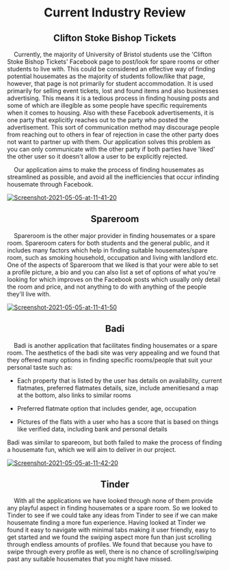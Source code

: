 <h1 align="center"> <b> Current Industry Review </b> </h1>

<h2 align="center"> <b> Clifton Stoke Bishop Tickets </b> </h2>

<p align="left">&nbsp;&nbsp;&nbsp;&nbsp;Currently, the majority of University of Bristol students use the 'Clifton Stoke Bishop Tickets' Facebook page to post/look for spare rooms or other students to live with. This could be considered an effective way of finding potential housemates as the majority of students follow/like that page, however, that page is not primarily for student accommodation. It is used primarily for selling event tickets, lost and found items and also businesses advertising. This means it is a tedious process in finding housing posts and some of which are illegible as some people have specific requirements when it comes to housing. Also with these Facebook advertisements, it is one party that explicitly reaches out to the party who posted the advertisement. This sort of communication method may discourage people from reaching out to others in fear of rejection in case the other party does not want to partner up with them. Our application solves this problem as you can only communicate with the other party if both parties have 'liked' the other 
user so it doesn't allow a user to be explicitly rejected.</p>
  
<p>&nbsp;&nbsp;&nbsp;&nbsp;Our application aims to make the process of finding housemates as streamlined as possible, and avoid all the inefficiencies that occur infinding housemate through Facebook.</p>


<a href="https://ibb.co/X7GRbbx"><img src="https://i.ibb.co/bsG9PP5/Screenshot-2021-05-05-at-11-41-20.png" alt="Screenshot-2021-05-05-at-11-41-20" border="0"></a>


<h2 align="center"> <b> Spareroom </b> </h2>

<p align="left">&nbsp;&nbsp;&nbsp;&nbsp;Spareroom is the other major provider in finding housemates or a spare room. Spareroom caters for both students and the general public, and it includes many factors which help in finding suitable housemates/spare room, such as smoking household, occupation and living with landlord etc. 
One of the aspects of Spareroom that we liked is that your were able to set a profile picture, a bio and you can also list a set of options of what 
you're looking for which improves on the Facebook posts which usually only detail the room and price, and not anything to do with anything of the people 
they'll live with.</p>

<a href="https://ibb.co/cc1ThPH"><img src="https://i.ibb.co/fY20db5/Screenshot-2021-05-05-at-11-41-50.png" alt="Screenshot-2021-05-05-at-11-41-50" border="0"></a>

<h2 align="center"> <b> Badi </b> </h2>

<p align="left">&nbsp;&nbsp;&nbsp;&nbsp;Badi is another application that facilitates finding housemates or a spare room. The aesthetics of the badi site was very appealing and we found that they offered many options in finding specific rooms/people that suit your personal taste such as:</p>

- <p>Each property that is listed by the user has details on availability, current flatmates, preferred flatmates details, size, include amenitiesand a map at the bottom, also links to similar rooms</p>
- <p>Preferred flatmate option that includes gender, age, occupation</p>
- Pictures of the flats with a user who has a score that is based on things like verified data, including bank and personal details

<p>Badi was similar to spareoom, but both failed to make the process of finding a housemate fun, which we will aim to deliver in our project.
</p>


<a href="https://ibb.co/743p3q1"><img src="https://i.ibb.co/NS0N0My/Screenshot-2021-05-05-at-11-42-20.png" alt="Screenshot-2021-05-05-at-11-42-20" border="0"></a>

<h2 align="center"> <b> Tinder </b> </h2>

<p align="left">&nbsp;&nbsp;&nbsp;&nbsp;With all the applications we have looked through none of them provide any playful aspect in finding housemates or a spare room. So we looked to Tinder to see if we could take any ideas from Tinder to see if we can make housemate finding a more fun experience. Having looked at Tinder we 
found it easy to navigate with minimal tabs making it user friendly, easy to get started and we found the swiping aspect more fun than just scrolling 
through endless amounts of profiles. We found that because you have to swipe through every profile as well, there is no chance of scrolling/swiping past 
any suitable housemates that you might have missed.
</p>


